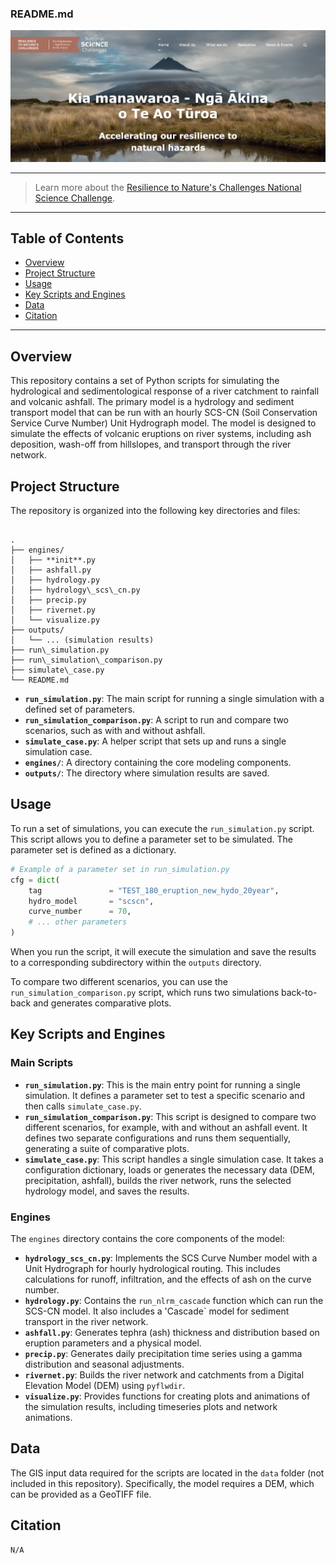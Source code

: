 ### README.md

![RNC2 project](https://github.com/37stu37/rnc2_scripts/blob/main/project%20image.png)

-----

> Learn more about the [Resilience to Nature's Challenges National Science Challenge](https://resiliencechallenge.nz/).

-----

## Table of Contents

- [Overview](#overview)
- [Project Structure](#project-structure)
- [Usage](#usage)
- [Key Scripts and Engines](#key-scripts-and-engines)
- [Data](#data)
- [Citation](#citation)

-----

## Overview

This repository contains a set of Python scripts for simulating the hydrological and sedimentological response of a river catchment to rainfall and volcanic ashfall. The primary model is a hydrology and sediment transport model that can be run with an hourly SCS-CN (Soil Conservation Service Curve Number) Unit Hydrograph model. The model is designed to simulate the effects of volcanic eruptions on river systems, including ash deposition, wash-off from hillslopes, and transport through the river network.

## Project Structure

The repository is organized into the following key directories and files:

```

.
├── engines/
│   ├── **init**.py
│   ├── ashfall.py
│   ├── hydrology.py
│   ├── hydrology\_scs\_cn.py
│   ├── precip.py
│   ├── rivernet.py
│   └── visualize.py
├── outputs/
│   └── ... (simulation results)
├── run\_simulation.py
├── run\_simulation\_comparison.py
├── simulate\_case.py
└── README.md

````

- **`run_simulation.py`**: The main script for running a single simulation with a defined set of parameters.
- **`run_simulation_comparison.py`**: A script to run and compare two scenarios, such as with and without ashfall.
- **`simulate_case.py`**: A helper script that sets up and runs a single simulation case.
- **`engines/`**: A directory containing the core modeling components.
- **`outputs/`**: The directory where simulation results are saved.

## Usage

To run a set of simulations, you can execute the `run_simulation.py` script. This script allows you to define a parameter set to be simulated. The parameter set is defined as a dictionary.

```python
# Example of a parameter set in run_simulation.py
cfg = dict(
    tag               = "TEST_180_eruption_new_hydo_20year",
    hydro_model       = "scscn",
    curve_number      = 70,
    # ... other parameters
)
````

When you run the script, it will execute the simulation and save the results to a corresponding subdirectory within the `outputs` directory.

To compare two different scenarios, you can use the `run_simulation_comparison.py` script, which runs two simulations back-to-back and generates comparative plots.

## Key Scripts and Engines

### Main Scripts

  - **`run_simulation.py`**: This is the main entry point for running a single simulation. It defines a parameter set to test a specific scenario and then calls `simulate_case.py`.
  - **`run_simulation_comparison.py`**: This script is designed to compare two different scenarios, for example, with and without an ashfall event. It defines two separate configurations and runs them sequentially, generating a suite of comparative plots.
  - **`simulate_case.py`**: This script handles a single simulation case. It takes a configuration dictionary, loads or generates the necessary data (DEM, precipitation, ashfall), builds the river network, runs the selected hydrology model, and saves the results.

### Engines

The `engines` directory contains the core components of the model:

  - **`hydrology_scs_cn.py`**: Implements the SCS Curve Number model with a Unit Hydrograph for hourly hydrological routing. This includes calculations for runoff, infiltration, and the effects of ash on the curve number.
  - **`hydrology.py`**: Contains the `run_nlrm_cascade` function which can run the SCS-CN model. It also includes a 'Cascade\` model for sediment transport in the river network.
  - **`ashfall.py`**: Generates tephra (ash) thickness and distribution based on eruption parameters and a physical model.
  - **`precip.py`**: Generates daily precipitation time series using a gamma distribution and seasonal adjustments.
  - **`rivernet.py`**: Builds the river network and catchments from a Digital Elevation Model (DEM) using `pyflwdir`.
  - **`visualize.py`**: Provides functions for creating plots and animations of the simulation results, including timeseries plots and network animations.

## Data

The GIS input data required for the scripts are located in the `data` folder (not included in this repository). Specifically, the model requires a DEM, which can be provided as a GeoTIFF file.

## Citation

```
N/A


```
```
